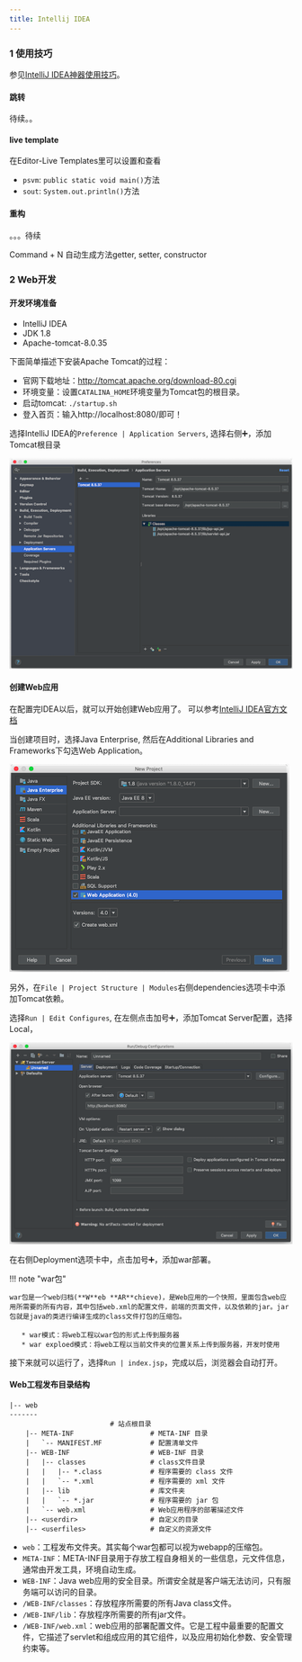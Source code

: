 ```yaml
---
title: Intellij IDEA
---
```


### 1 使用技巧

参见[IntelliJ IDEA神器使用技巧](https://www.imooc.com/learn/924)。

#### 跳转
待续。。
#### live template

在Editor-Live Templates里可以设置和查看

* `psvm`: `public static void main()`方法
* `sout`: `System.out.println()`方法

#### 重构
。。。待续

Command + N 自动生成方法getter, setter, constructor

### 2 Web开发
#### 开发环境准备

* IntelliJ IDEA
* JDK 1.8
* Apache-tomcat-8.0.35

下面简单描述下安装Apache Tomcat的过程：

* 官网下载地址：http://tomcat.apache.org/download-80.cgi
* 环境变量：设置`CATALINA_HOME`环境变量为Tomcat包的根目录。
* 启动tomcat: `./startup.sh`
* 登入首页：输入http://localhost:8080/即可！

选择IntelliJ IDEA的`Preference | Application Servers`, 选择右侧➕，添加Tomcat根目录

![add_tomcat_home_to_intelliJ_idea](figures/add_tomcat_home_to_intelliJ_idea.png)




#### 创建Web应用

在配置完IDEA以后，就可以开始创建Web应用了。 可以参考[IntelliJ IDEA官方文档](http://www.jetbrains.com/help/idea/enabling-web-application-support.html)


当创建项目时，选择Java Enterprise, 然后在Additional Libraries and Frameworks下勾选Web Application。

![intelliJ_IDEA_WEB_Application](figures/intelliJ_IDEA_WEB_Application.png)

另外，在`File | Project Structure | Modules`右侧dependencies选项卡中添加Tomcat依赖。

选择`Run | Edit Configures`, 在左侧点击加号➕，添加Tomcat Server配置，选择Local，

![add_tomcat_configures](figures/add_tomcat_configures.png)

在右侧Deployment选项卡中，点击加号➕，添加war部署。


!!! note "war包"
    
    war包是一个web归档(**W**eb **AR**chieve)，是Web应用的一个快照，里面包含web应用所需要的所有内容，其中包括web.xml的配置文件，前端的页面文件，以及依赖的jar。jar包就是java的类进行编译生成的class文件打包的压缩包。
    
       * war模式：将web工程以war包的形式上传到服务器 
       * war exploed模式：将web工程以当前文件夹的位置关系上传到服务器，开发时使用

接下来就可以运行了，选择`Run | index.jsp`，完成以后，浏览器会自动打开。

#### Web工程发布目录结构

```text
|-- web  
-------
                         # 站点根目录
    |-- META-INF                   # META-INF 目录
    |   `-- MANIFEST.MF            # 配置清单文件
    |-- WEB-INF                    # WEB-INF 目录
    |   |-- classes                # class文件目录
    |   |   |-- *.class            # 程序需要的 class 文件
    |   |   `-- *.xml              # 程序需要的 xml 文件
    |   |-- lib                    # 库文件夹
    |   |   `-- *.jar              # 程序需要的 jar 包
    |   `-- web.xml                # Web应用程序的部署描述文件
    |-- <userdir>                  # 自定义的目录
    |-- <userfiles>                # 自定义的资源文件
```

* `web`：工程发布文件夹。其实每个war包都可以视为webapp的压缩包。
* `META-INF`：META-INF目录用于存放工程自身相关的一些信息，元文件信息，通常由开发工具，环境自动生成。
* `WEB-INF`：Java web应用的安全目录。所谓安全就是客户端无法访问，只有服务端可以访问的目录。
* `/WEB-INF/classes`：存放程序所需要的所有Java class文件。
* `/WEB-INF/lib`：存放程序所需要的所有jar文件。
* `/WEB-INF/web.xml`：web应用的部署配置文件。它是工程中最重要的配置文件，它描述了servlet和组成应用的其它组件，以及应用初始化参数、安全管理约束等。
